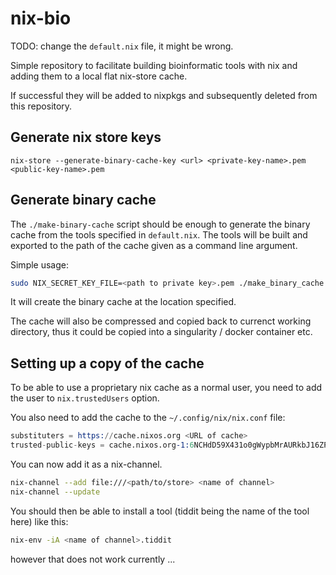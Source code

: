 # nix-bio

TODO: change the `default.nix` file, it might be wrong.

Simple repository to facilitate building bioinformatic tools with nix and
adding them to a local flat nix-store cache.

If successful they will be added to nixpkgs and subsequently deleted from
this repository.

## Generate nix store keys

```
nix-store --generate-binary-cache-key <url> <private-key-name>.pem <public-key-name>.pem
```

## Generate binary cache

The `./make-binary-cache` script should be enough to generate the binary cache from
the tools specified in `default.nix`. The tools will be built and exported to the
path of the cache given as a command line argument.

Simple usage:

```bash
sudo NIX_SECRET_KEY_FILE=<path to private key>.pem ./make_binary_cache <path cache>
```

It will create the binary cache at the location specified.

The cache will also be compressed and copied back to currenct
working directory, thus it could be copied into a singularity / docker
container etc.

## Setting up a copy of the cache

To be able to use a proprietary nix cache as a normal user, you
need to add the user to `nix.trustedUsers` option.

You also need to add the cache to the `~/.config/nix/nix.conf` file:

```s
substituters = https://cache.nixos.org <URL of cache>
trusted-public-keys = cache.nixos.org-1:6NCHdD59X431o0gWypbMrAURkbJ16ZPMQFGspcDShjY= <cache-pub-key.pem contents>
```

You can now add it as a nix-channel.

```bash
nix-channel --add file:///<path/to/store> <name of channel>
nix-channel --update
```

You should then be able to install a tool (tiddit being the name of the tool here) like this:

```bash
nix-env -iA <name of channel>.tiddit
```

however that does not work currently ...
